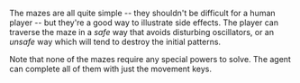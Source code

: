 The mazes are all quite simple -- they shouldn't be difficult for a human player -- but they're a good way to illustrate side effects. The player can traverse the maze in a *safe* way that avoids disturbing oscillators, or an *unsafe* way which will tend to destroy the initial patterns.

Note that none of the mazes require any special powers to solve. The agent can complete all of them with just the movement keys.
